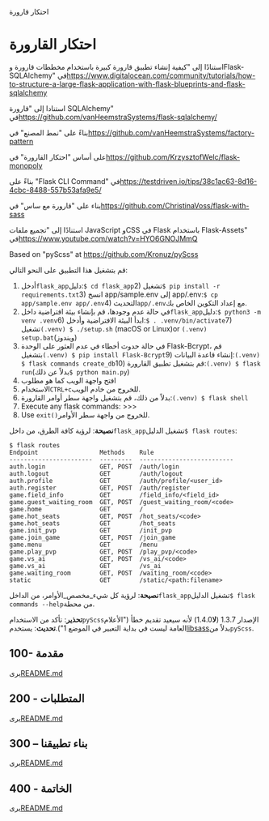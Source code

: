احتكار قارورة

# احتكار القارورة

استنادًا إلى "كيفية إنشاء تطبيق قارورة كبيرة باستخدام مخططات قارورة وFlask-SQLAlchemy" في<https://www.digitalocean.com/community/tutorials/how-to-structure-a-large-flask-application-with-flask-blueprints-and-flask-sqlalchemy>

استنادا إلى "قارورة SQLAlchemy" في<https://github.com/vanHeemstraSystems/flask-sqlalchemy/>

بناءً على "نمط المصنع" في<https://github.com/vanHeemstraSystems/factory-pattern>

على أساس "احتكار القارورة" في<https://github.com/KrzysztofWelc/flask-monopoly>

بناءً على "Flask CLI Command" في<https://testdriven.io/tips/38c1ac63-8d16-4cbc-8488-557b53afa9e5/>

بناء على "قارورة مع ساس" في<https://github.com/ChristinaVoss/flask-with-sass>

استنادًا إلى "تجميع ملفات JavaScript وCSS في Flask باستخدام Flask-Assets" في<https://www.youtube.com/watch?v=HYO6GNOJMmQ>

Based on "pyScss" at <https://github.com/Kronuz/pyScss>

قم بتشغيل هذا التطبيق على النحو التالي:

1) أدخل`flask_app`دليل:`$ cd flask_app`2) تشغيل`$ pip install -r requirements.txt`3) انسخ app/sample.env إلى app/.env:`$ cp app/sample.env app/.env`4) التحديث`app/.env`مع إعداد التكوين الخاص بك.
5) في حالة عدم وجودها، قم بإنشاء بيئة افتراضية داخل`flask_app`دليل:`$ python3 -m venv .venv`6) ابدأ البيئة الافتراضية وأدخل:`$ . .venv/bin/activate`7) تشغيل`(.venv) $ ./setup.sh` (macOS or Linux)or `(.venv) setup.bat`(ويندوز)
8) في حالة حدوث أخطاء في عدم العثور على الوحدة Flask-Bcrypt، قم بتشغيل`(.venv) $ pip install Flask-Bcrypt`9) إنشاء قاعدة البيانات:`(.venv) $ flask commands create_db`10) قم بتشغيل تطبيق القارورة:`(.venv) $ flask run`(بدلاً عن ذلك`$ python main.py`)
11) افتح واجهة الويب كما هو مطلوب
12) الاستخدام`CTRL+c`للخروج من خادم الويب.
13) بدلاً من ذلك، قم بتشغيل واجهة سطر أوامر القارورة:`(.venv) $ flask shell`
14) Execute any flask commands: >>>
15) Use `exit()`للخروج من واجهة سطر الأوامر.

**نصيحة**: لرؤية كافة الطرق، من داخل`flask_app`تشغيل الدليل`$ flask routes`:

    $ flask routes
    Endpoint                 Methods    Rule                      
    -----------------------  ---------  --------------------------
    auth.login               GET, POST  /auth/login               
    auth.logout              GET        /auth/logout              
    auth.profile             GET        /auth/profile/<user_id>   
    auth.register            GET, POST  /auth/register            
    game.field_info          GET        /field_info/<field_id>    
    game.guest_waiting_room  GET, POST  /guest_waiting_room/<code>
    game.home                GET        /                         
    game.hot_seats           GET, POST  /hot_seats/<code>         
    game.hot_seats           GET        /hot_seats                
    game.init_pvp            GET        /init_pvp                 
    game.join_game           GET, POST  /join_game                
    game.menu                GET        /menu                     
    game.play_pvp            GET, POST  /play_pvp/<code>          
    game.vs_ai               GET, POST  /vs_ai/<code>             
    game.vs_ai               GET        /vs_ai                    
    game.waiting_room        GET, POST  /waiting_room/<code>      
    static                   GET        /static/<path:filename>

**نصيحة**: لرؤية كل شيء_مخصص_الأوامر، من الداخل`flask_app`تشغيل الدليل`$ flask commands --help`من محطة.

**تحذير**: تأكد من الاستخدام`pyScss`الإصدار 1.3.7 (**لا**1.4.0) لأنه سيعيد تقديم خطأ ("الأعلام العامة ليست في بداية التعبير في الموضع 1").**تحديث**: يستخدم[libsass](https://sass.github.io/libsass-python/)بدلاً من`pyScss`.

## 100- مقدمة

يرى[README.md](./100/README.md)

## 200 - المتطلبات

يرى[README.md](./200/README.md)

## 300 – بناء تطبيقنا

يرى[README.md](./300/README.md)

## 400 - الخاتمة

يرى[README.md](./400/README.md)

